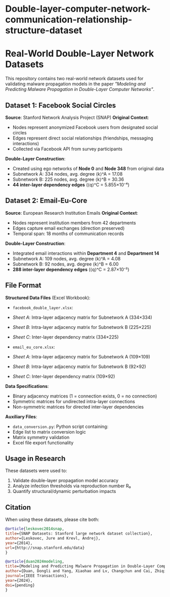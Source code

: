 # Double-layer-computer-network-communication-relationship-structure-dataset

# Real-World Double-Layer Network Datasets

This repository contains two real-world network datasets used for validating malware propagation models in the paper _"Modeling and Predicting Malware Propagation in Double-Layer Computer Networks"_.

## Dataset 1: Facebook Social Circles
**Source**: Stanford Network Analysis Project (SNAP)
**Original Context**:
- Nodes represent anonymized Facebook users from designated social circles
- Edges represent direct social relationships (friendships, messaging interactions)
- Collected via Facebook API from survey participants

**Double-Layer Construction**:
- Created using ego networks of **Node 0** and **Node 348** from original data
- Subnetwork A: 334 nodes, avg. degree ⟨k⟩^A = 17.08
- Subnetwork B: 225 nodes, avg. degree ⟨k⟩^B = 30.36
- **44 inter-layer dependency edges** (⟨q⟩^C = 5.855×10⁻⁴)

## Dataset 2: Email-Eu-Core
**Source**: European Research Institution Emails
**Original Context**:
- Nodes represent institution members from 42 departments
- Edges capture email exchanges (direction preserved)
- Temporal span: 18 months of communication records

**Double-Layer Construction**:
- Integrated email interactions within **Department 4** and **Department 14**
- Subnetwork A: 109 nodes, avg. degree ⟨k⟩^A = 4.08
- Subnetwork B: 92 nodes, avg. degree ⟨k⟩^B = 6.00
- **288 inter-layer dependency edges** (⟨q⟩^C = 2.87×10⁻²)

## File Format
**Structured Data Files** (Excel Workbook):
- `facebook_double_layer.xlsx`:
- *Sheet A*: Intra-layer adjacency matrix for Subnetwork A (334×334)
- *Sheet B*: Intra-layer adjacency matrix for Subnetwork B (225×225)
- *Sheet C*: Inter-layer dependency matrix (334×225)

- `email_eu_core.xlsx`:
- *Sheet A*: Intra-layer adjacency matrix for Subnetwork A (109×109)
- *Sheet B*: Intra-layer adjacency matrix for Subnetwork B (92×92)
- *Sheet C*: Inter-layer dependency matrix (109×92)

**Data Specifications**:
- Binary adjacency matrices (1 = connection exists, 0 = no connection)
- Symmetric matrices for undirected intra-layer connections
- Non-symmetric matrices for directed inter-layer dependencies

**Auxiliary Files**:
- `data_conversion.py`: Python script containing:
- Edge list to matrix conversion logic
- Matrix symmetry validation
- Excel file export functionality

## Usage in Research
These datasets were used to:
1.  Validate double-layer propagation model accuracy
2.  Analyze infection thresholds via reproduction number R₀
3.  Quantify structural/dynamic perturbation impacts

## Citation
When using these datasets, please cite both:
```bibtex
@article{leskovec2014snap,
title={SNAP Datasets: Stanford large network dataset collection},
author={Leskovec, Jure and Krevl, Andrej},
year={2014},
url={http://snap.stanford.edu/data}
}

@article{duan2024modeling,
title={Modeling and Predicting Malware Propagation in Double-Layer Computer Networks},
author={Duan, Dongli and Yang, Xiaohao and Lv, Changchun and Cai, Zhiqiang},
journal={IEEE Transactions},
year={2024},
doi={pending}
}
